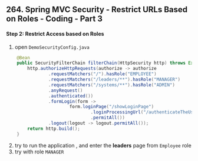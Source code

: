 ## 264. Spring MVC Security - Restrict URLs Based on Roles - Coding - Part 3

#### Step 2: Restrict Access based on Roles 
1. open `DemoSecurityConfig.java`
```java
    @Bean
    public SecurityFilterChain filterChain(HttpSecurity http) throws Exception {
        http.authorizeHttpRequests(authorize -> authorize
                .requestMatchers("/").hasRole("EMPLOYEE")
                .requestMatchers("/leaders/**").hasRole("MANAGER")
                .requestMatchers("/systems/**").hasRole("ADMIN")
                .anyRequest()
                .authenticated())
                .formLogin(form ->
                        form.loginPage("/showLoginPage")
                                .loginProcessingUrl("/authenticateTheUser")
                                .permitAll())
                .logout(logout -> logout.permitAll());
        return http.build();
    }
```
2. try to run the application , and enter the **leaders** page from `Employee` role 
3. try with role `MANAGER`
